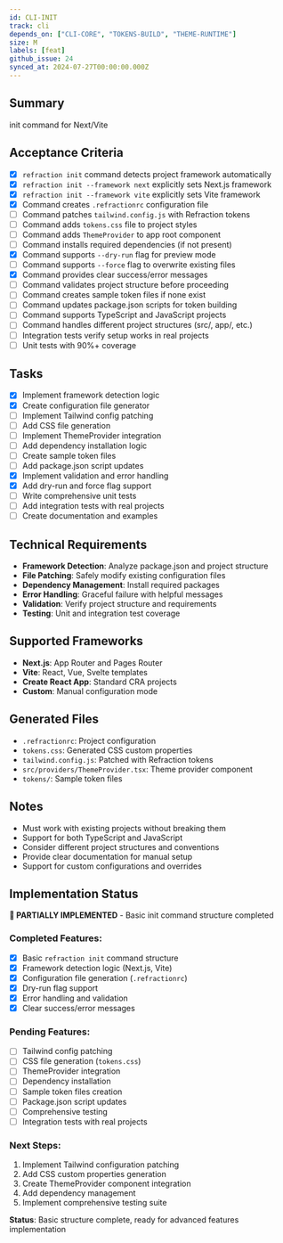 ```yaml
---
id: CLI-INIT
track: cli
depends_on: ["CLI-CORE", "TOKENS-BUILD", "THEME-RUNTIME"]
size: M
labels: [feat]
github_issue: 24
synced_at: 2024-07-27T00:00:00.000Z
---
```


## Summary

init command for Next/Vite

## Acceptance Criteria

- [x] `refraction init` command detects project framework automatically
- [x] `refraction init --framework next` explicitly sets Next.js framework
- [x] `refraction init --framework vite` explicitly sets Vite framework
- [x] Command creates `.refractionrc` configuration file
- [ ] Command patches `tailwind.config.js` with Refraction tokens
- [ ] Command adds `tokens.css` file to project styles
- [ ] Command adds `ThemeProvider` to app root component
- [ ] Command installs required dependencies (if not present)
- [x] Command supports `--dry-run` flag for preview mode
- [ ] Command supports `--force` flag to overwrite existing files
- [x] Command provides clear success/error messages
- [ ] Command validates project structure before proceeding
- [ ] Command creates sample token files if none exist
- [ ] Command updates package.json scripts for token building
- [ ] Command supports TypeScript and JavaScript projects
- [ ] Command handles different project structures (src/, app/, etc.)
- [ ] Integration tests verify setup works in real projects
- [ ] Unit tests with 90%+ coverage

## Tasks

- [x] Implement framework detection logic
- [x] Create configuration file generator
- [ ] Implement Tailwind config patching
- [ ] Add CSS file generation
- [ ] Implement ThemeProvider integration
- [ ] Add dependency installation logic
- [ ] Create sample token files
- [ ] Add package.json script updates
- [x] Implement validation and error handling
- [x] Add dry-run and force flag support
- [ ] Write comprehensive unit tests
- [ ] Add integration tests with real projects
- [ ] Create documentation and examples

## Technical Requirements

- **Framework Detection**: Analyze package.json and project structure
- **File Patching**: Safely modify existing configuration files
- **Dependency Management**: Install required packages
- **Error Handling**: Graceful failure with helpful messages
- **Validation**: Verify project structure and requirements
- **Testing**: Unit and integration test coverage

## Supported Frameworks

- **Next.js**: App Router and Pages Router
- **Vite**: React, Vue, Svelte templates
- **Create React App**: Standard CRA projects
- **Custom**: Manual configuration mode

## Generated Files

- `.refractionrc`: Project configuration
- `tokens.css`: Generated CSS custom properties
- `tailwind.config.js`: Patched with Refraction tokens
- `src/providers/ThemeProvider.tsx`: Theme provider component
- `tokens/`: Sample token files

## Notes

- Must work with existing projects without breaking them
- Support for both TypeScript and JavaScript
- Consider different project structures and conventions
- Provide clear documentation for manual setup
- Support for custom configurations and overrides

## Implementation Status

**🔄 PARTIALLY IMPLEMENTED** - Basic init command structure completed

### Completed Features:

- [x] Basic `refraction init` command structure
- [x] Framework detection logic (Next.js, Vite)
- [x] Configuration file generation (`.refractionrc`)
- [x] Dry-run flag support
- [x] Error handling and validation
- [x] Clear success/error messages

### Pending Features:

- [ ] Tailwind config patching
- [ ] CSS file generation (`tokens.css`)
- [ ] ThemeProvider integration
- [ ] Dependency installation
- [ ] Sample token files creation
- [ ] Package.json script updates
- [ ] Comprehensive testing
- [ ] Integration tests with real projects

### Next Steps:

1. Implement Tailwind configuration patching
2. Add CSS custom properties generation
3. Create ThemeProvider component integration
4. Add dependency management
5. Implement comprehensive testing suite

**Status**: Basic structure complete, ready for advanced features implementation
